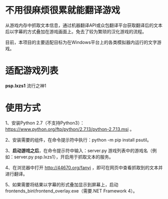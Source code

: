 # 不用很麻烦很累就能翻译游戏
从游戏内存中抓取文本信息，通过机器翻译API或众包翻译平台获取翻译后的文本后以字幕的方式叠加在游戏画面上。免去了较为繁琐的汉化游戏的流程。

目前，本项目的主要适配目标为在Windows平台上的各类模拟器内运行的文字游戏。

# 适配游戏列表
**psp.lxzs1** 流行之神1

# 使用方式
1、安装Python 2.7（不支持Python3）： https://www.python.org/ftp/python/2.7.13/python-2.7.13.msi 。

2、安装需要的组件，在命令提示符中执行：python -m pip install psutil。

3、**启动游戏之后**，在命令提示符中输入：server.py 游戏列表中的游戏名（例如：server.py psp.lxzs1），开启用于抓取文本的服务。

4、在浏览器中打开 http://44670.org/fanyi ，即可在网页中查看抓取到的文本并进行翻译。

5、如果需要将结果以字幕的形式叠加显示到屏幕上，启动frontends_bin\frontend_overlay.exe（需要.NET Framework 4）。


